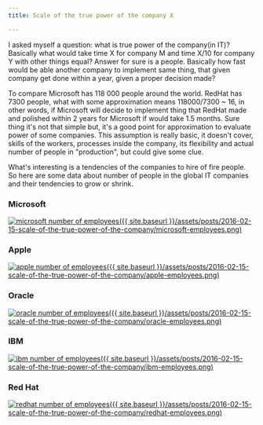 ```yaml
---
title: Scale of the true power of the company X

---
```


I asked myself a question: what is true power of the company(in IT)? Basically what would take time X for company M and time X/10 for company Y with other things equal?
Answer for sure is a people. Basically how fast would be able another company to implement same thing, that given company get done within  a year, given a proper decision made?

To compare Microsoft has 118 000 people around the world.
RedHat has 7300 people, what with some approximation means 118000/7300 ~ 16, in other words, if Microsoft will decide to implement thing that RedHat made and polished within 2 years for Microsoft if would take 1.5 months.
Sure thing it's not that simple but, it's a good point for approximation to evaluate power of some companies.
This assumption is really basic, it doesn't cover, skills of the workers, processes inside the company, its flexibility and actual number of people in "production", but could give some clue.

What's interesting is a tendencies of the companies to hire of fire people. So here are some data about number of people in the global IT companies and their tendencies to grow or shrink.

### Microsoft
[![microsoft number of employees]({{ site.baseurl }}/assets/posts/2016-02-15-scale-of-the-true-power-of-the-company/microsoft-employees.png)][microsoft number of employees]

### Apple
[![apple number of employees]({{ site.baseurl }}/assets/posts/2016-02-15-scale-of-the-true-power-of-the-company/apple-employees.png)][apple number of employees]

### Oracle
[![oracle number of employees]({{ site.baseurl }}/assets/posts/2016-02-15-scale-of-the-true-power-of-the-company/oracle-employees.png)][oracle number of employees]

### IBM
[![ibm number of employees]({{ site.baseurl }}/assets/posts/2016-02-15-scale-of-the-true-power-of-the-company/ibm-employees.png)][ibm number of employees]

### Red Hat
[![redhat number of employees]({{ site.baseurl }}/assets/posts/2016-02-15-scale-of-the-true-power-of-the-company/redhat-employees.png)][redhat number of employees]

[microsoft number of employees]: https://www.wolframalpha.com/input/?i=Microsoft+number+of+employees

[apple number of employees]: https://www.wolframalpha.com/input/?i=Apple+number+of+employees

[oracle number of employees]: https://www.wolframalpha.com/input/?i=Oracle+number+of+employees

[ibm number of employees]: https://www.wolframalpha.com/input/?i=IBM+number+of+employees

[redhat number of employees]: https://www.wolframalpha.com/input/?i=Red+Hat+number+of+employees
